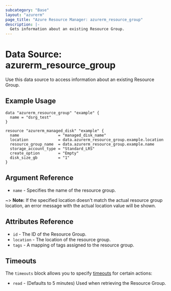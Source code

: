 ```yaml
---
subcategory: "Base"
layout: "azurerm"
page_title: "Azure Resource Manager: azurerm_resource_group"
description: |-
  Gets information about an existing Resource Group.
---
```


# Data Source: azurerm_resource_group

Use this data source to access information about an existing Resource Group.

## Example Usage

```hcl
data "azurerm_resource_group" "example" {
  name = "dsrg_test"
}

resource "azurerm_managed_disk" "example" {
  name                 = "managed_disk_name"
  location             = data.azurerm_resource_group.example.location
  resource_group_name  = data.azurerm_resource_group.example.name
  storage_account_type = "Standard_LRS"
  create_option        = "Empty"
  disk_size_gb         = "1"
}
```

## Argument Reference

* `name` - Specifies the name of the resource group.

~> **Note:** If the specified location doesn't match the actual resource group location, an error message with the actual location value will be shown.

## Attributes Reference

* `id` - The ID of the Resource Group.
* `location` - The location of the resource group.
* `tags` - A mapping of tags assigned to the resource group.

## Timeouts

The `timeouts` block allows you to specify [timeouts](https://www.terraform.io/docs/configuration/resources.html#timeouts) for certain actions:

* `read` - (Defaults to 5 minutes) Used when retrieving the Resource Group.
